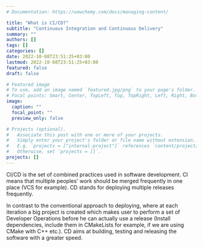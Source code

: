 ```yaml
---
# Documentation: https://wowchemy.com/docs/managing-content/

title: "What is CI/CD?"
subtitle: "Continuous Integration and Continuous Delivery"
summary: ""
authors: []
tags: []
categories: []
date: 2022-10-08T23:51:25+03:00
lastmod: 2022-10-08T23:51:25+03:00
featured: false
draft: false

# Featured image
# To use, add an image named `featured.jpg/png` to your page's folder.
# Focal points: Smart, Center, TopLeft, Top, TopRight, Left, Right, BottomLeft, Bottom, BottomRight.
image:
  caption: ""
  focal_point: ""
  preview_only: false

# Projects (optional).
#   Associate this post with one or more of your projects.
#   Simply enter your project's folder or file name without extension.
#   E.g. `projects = ["internal-project"]` references `content/project/deep-learning/index.md`.
#   Otherwise, set `projects = []`.
projects: []
---
```


CI/CD is the set of combined practices used in software development. CI means that multiple peoples' work should be merged frequently in one place (VCS for example). CD stands for deploying multiple releases frequently.  

In contrast to the conventional approach to deploying, where at each iteration a big project is created which makes user to perform a set of Developer Operations before he can actually use a release (Install dependencies, include them in CMakeLists for example, if we are using CMake with C++ etc.). CD aims at building, testing and releasing the software with a greater speed.
